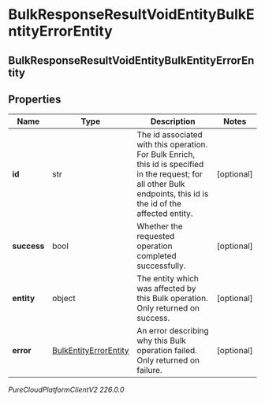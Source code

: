 # BulkResponseResultVoidEntityBulkEntityErrorEntity

## BulkResponseResultVoidEntityBulkEntityErrorEntity

## Properties

|Name | Type | Description | Notes|
|------------ | ------------- | ------------- | -------------|
| **id** | str | The id associated with this operation. For Bulk Enrich, this id is specified in the request; for all other Bulk endpoints, this id is the id of the affected entity. | [optional] |
| **success** | bool | Whether the requested operation completed successfully. | [optional] |
| **entity** | object | The entity which was affected by this Bulk operation. Only returned on success. | [optional] |
| **error** | [BulkEntityErrorEntity](BulkEntityErrorEntity) | An error describing why this Bulk operation failed. Only returned on failure. | [optional] |



_PureCloudPlatformClientV2 226.0.0_
